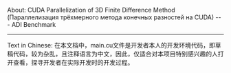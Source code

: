 About:
CUDA Parallelization of 3D Finite Difference Method (Параллелизация трёхмерного метода конечных разностей на CUDA) --- ADI Benchmark

******************************************************
Text in Chinese:
在本文档中，main.cu文件是开发者本人的开发环境代码，即草稿代码，较为杂乱，且注释语言为中文，因此，仅适合对本项目特别感兴趣的人打开查看，探寻开发者在实际开发时的开发过程。






